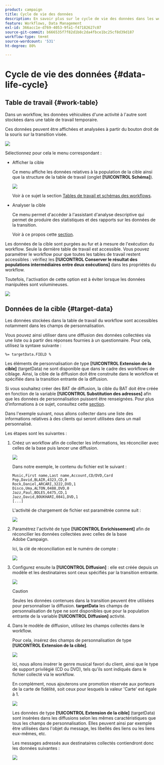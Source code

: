 ```yaml
---
product: campaign
title: Cycle de vie des données
description: En savoir plus sur le cycle de vie des données dans les workflows
feature: Workflows, Data Management
exl-id: 366acc1e-d769-4053-9fa1-f47182627c07
source-git-commit: b666535f7f82d1b8c2da4fbce1bc25cf8d39d187
workflow-type: tm+mt
source-wordcount: '531'
ht-degree: 80%

---
```


# Cycle de vie des données {#data-life-cycle}



## Table de travail {#work-table}

Dans un workflow, les données véhiculées d&#39;une activité à l&#39;autre sont stockées dans une table de travail temporaire.

Ces données peuvent être affichées et analysées à partir du bouton droit de la souris sur la transition visée.

![](assets/wf-right-click-analyze.png)

Sélectionnez pour cela le menu correspondant :

* Afficher la cible

  Ce menu affiche les données relatives à la population de la cible ainsi que la structure de la table de travail (onglet **[!UICONTROL Schéma]**).

  ![](assets/wf-right-click-display.png)

  Voir à ce sujet la section [Tables de travail et schémas des workflows](monitoring-workflow-execution.md#worktables-and-workflow-schema).

* Analyser la cible

  Ce menu permet d&#39;accéder à l&#39;assistant d&#39;analyse descriptive qui permet de produire des statistiques et des rapports sur les données de la transition.

  Voir à ce propos cette [section](../../reporting/using/using-the-descriptive-analysis-wizard.md).

Les données de la cible sont purgées au fur et à mesure de l&#39;exécution du workflow. Seule la dernière table de travail est accessible. Vous pouvez paramétrer le workflow pour que toutes les tables de travail restent accessibles : vérifiez les **[!UICONTROL Conserver le résultat des populations intermédiaires entre deux exécutions]** dans les propriétés du workflow.

Toutefois, l&#39;activation de cette option est à éviter lorsque les données manipulées sont volumineuses.

![](assets/wf-purge-data-option.png)

## Données de la cible {#target-data}

Les données stockées dans la table de travail du workflow sont accessibles notamment dans les champs de personnalisation.

Vous pouvez ainsi utiliser dans une diffusion des données collectées via une liste ou à partir des réponses fournies à un questionnaire. Pour cela, utilisez la syntaxe suivante :

```
%= targetData.FIELD %
```

Les éléments de personnalisation de type **[!UICONTROL Extension de la cible]** (targetData) ne sont disponible que dans le cadre des workflows de ciblage. Ainsi, la cible de la diffusion doit être construite dans le workflow et spécifiée dans la transition entrante de la diffusion.

Si vous souhaitez créer des BAT de diffusion, la cible du BAT doit être créée en fonction de la variable **[!UICONTROL Substitution des adresses]** afin que les données de personnalisation puissent être renseignées. Pour plus d’informations à ce sujet, consultez cette [section](../../delivery/using/steps-defining-the-target-population.md#using-address-substitution-in-proof).

Dans l&#39;exemple suivant, nous allons collecter dans une liste des informations relatives à des clients qui seront utilisées dans un mail personnalisé.

Les étapes sont les suivantes :

1. Créez un workflow afin de collecter les informations, les réconcilier avec celles de la base puis lancer une diffusion.

   ![](assets/wf-targetdata-sample-1.png)

   Dans notre exemple, le contenu du fichier est le suivant :

   ```
   Music,First name,Last name,Account,CD/DVD,Card
   Pop,David,BLAIR,4323,CD,0
   Rock,Daniel,ARCARI,3222,DVD,1
   Disco,Uma,ALTON,0488,DVD,0
   Jazz,Paul,BOLES,6475,CD,1
   Jazz,David,BOUKHARI,0841,DVD,1
   [...]
   ```

   L&#39;activité de chargement de fichier est paramétrée comme suit :

   ![](assets/wf-targetdata-sample-2.png)

1. Paramétrez l&#39;activité de type **[!UICONTROL Enrichissement]** afin de réconcilier les données collectées avec celles de la base Adobe Campaign.

   Ici, la clé de réconciliation est le numéro de compte :

   ![](assets/wf-targetdata-sample-3.png)

1. Configurez ensuite la **[!UICONTROL Diffusion]** : elle est créée depuis un modèle et les destinataires sont ceux spécifiés par la transition entrante.

   ![](assets/wf-targetdata-sample-4.png)

   >[!CAUTION]
   >
   >Seules les données contenues dans la transition peuvent être utilisées pour personnaliser la diffusion. **targetData** les champs de personnalisation de type ne sont disponibles que pour la population entrante de la variable **[!UICONTROL Diffusion]** activité.

1. Dans le modèle de diffusion, utilisez les champs collectés dans le workflow.

   Pour cela, insérez des champs de personnalisation de type **[!UICONTROL Extension de la cible]**.

   ![](assets/wf-targetdata-sample-5.png)

   Ici, nous allons insérer le genre musical favori du client, ainsi que le type de support privilégié (CD ou DVD), tels qu&#39;ils sont indiqués dans le fichier collecté via le workflow.

   En complément, nous ajouterons une promotion réservée aux porteurs de la carte de fidélité, soit ceux pour lesquels la valeur &#39;Carte&#39; est égale à 1.

   ![](assets/wf-targetdata-sample-6.png)

   Les données de type **[!UICONTROL Extension de la cible]** (targetData) sont insérées dans les diffusions selon les mêmes caractéristiques que tous les champs de personnalisation. Elles peuvent ainsi par exemple être utilisées dans l&#39;objet du message, les libellés des liens ou les liens eux-mêmes, etc.

   Les messages adressés aux destinataires collectés contiendront donc les données suivantes :

   ![](assets/wf-targetdata-sample-7.png)
